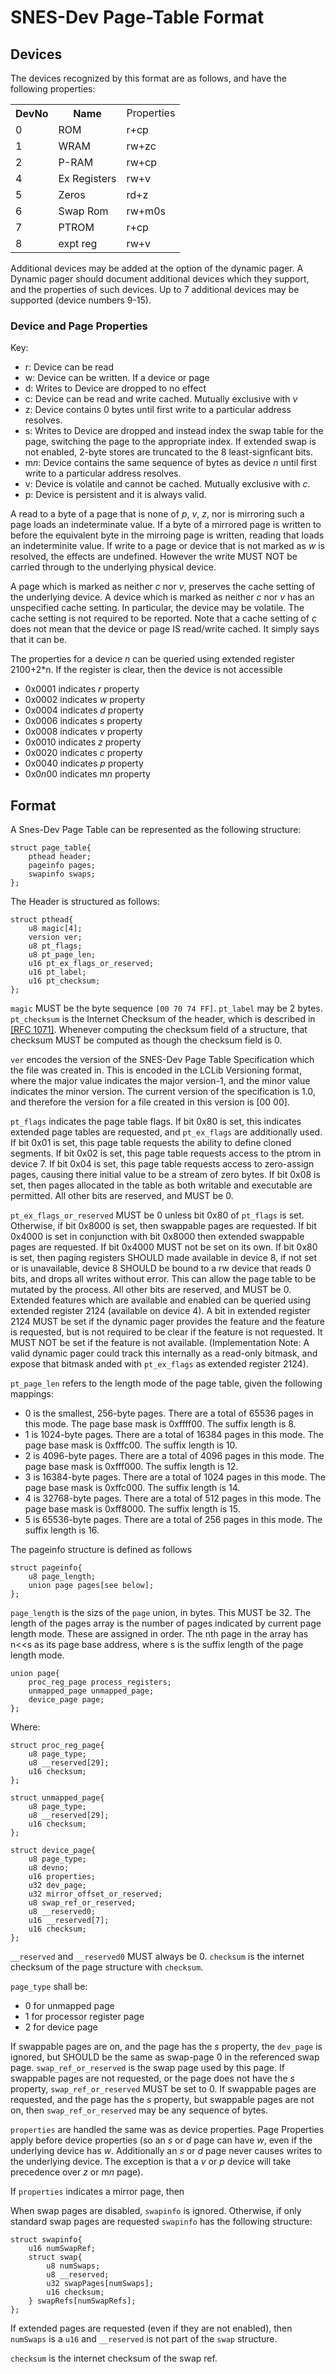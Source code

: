 # SNES-Dev Page-Table Format

## Devices

The devices recognized by this format are as follows, and have the following properties:

<table>
	<tr>
		<th>DevNo</th>
		<th>Name</th>
		<td>Properties</th>
	</tr>
	<tr>
		<td>0</td>
		<td>ROM</td>
		<td>r+cp</td>
	</tr>
	<tr>
		<td>1</td>
		<td>WRAM</td>
		<td>rw+zc</td>
	</tr>
	<tr>
		<td>2</td>
		<td>P-RAM</td>
		<td>rw+cp</td>
	</tr>
	<tr>
		<td>4</td>
		<td>Ex Registers</td>
		<td>rw+v</td>
	</tr>
	<tr>
		<td>5</td>
		<td>Zeros</td>
		<td>rd+z</td>
	</tr>
	<tr>
		<td>6</td>
		<td>Swap Rom</td>
		<td>rw+m0s</td>
	</tr>
	<tr>
		<td>7</td>
		<td>PTROM</td>
		<td>r+cp</td>
	</tr>
	<tr>
		<td>8</td>
		<td>expt reg</td>
		<td>rw+v</td>
	</tr>
</table>


Additional devices may be added at the option of the dynamic pager. A Dynamic pager should document additional devices which they support, and the properties of such devices. Up to 7 additional devices may be supported (device numbers 9-15). 

### Device and Page Properties

Key:
* r: Device can be read
* w: Device can be written. If a device or page 
* d: Writes to Device are dropped to no effect
* c: Device can be read and write cached. Mutually exclusive with *v*
* z: Device contains 0 bytes until first write to a particular address resolves.
* s: Writes to Device are dropped and instead index the swap table for the page, switching the page to the appropriate index. If extended swap is not enabled, 2-byte stores are truncated to the 8 least-signficant bits.
* m*n*: Device contains the same sequence of bytes as device *n* until first write to a particular address resolves.  
* v: Device is volatile and cannot be cached. Mutually exclusive with *c*.
* p: Device is persistent and it is always valid.

A read to a byte of a page that is none of *p*, *v*, *z*, nor is mirroring such a page loads an indeterminate value. 
If a byte of a mirrored page is written to before the equivalent byte in the mirroing page is written, reading that loads an indeterminite value. 
If write to a page or device that is not marked as *w* is resolved, the effects are undefined. However the write MUST NOT be carried through to the underlying physical device. 


A page which is marked as neither *c* nor *v*, preserves the cache setting of the underlying device. A device which is marked as neither *c* nor *v* has an unspecified cache setting. In particular, the device may be volatile. The cache setting is not required to be reported. Note that a cache setting of *c* does not mean that the device or page IS read/write cached. It simply says that it can be.  
 

The properties for a device *n* can be queried using extended register 2100+2*n.
If the register is clear, then the device is not accessible
* 0x0001 indicates *r* property
* 0x0002 indicates *w* property
* 0x0004 indicates *d* property
* 0x0006 indicates *s* property
* 0x0008 indicates *v* property
* 0x0010 indicates *z* property
* 0x0020 indicates *c* property
* 0x0040 indicates *p* property
* 0x0*n*00 indicates m*n* property



## Format

A Snes-Dev Page Table can be represented as the following structure:

```
struct page_table{
	pthead header;
	pageinfo pages;
	swapinfo swaps;
};
```

The Header is structured as follows:

```
struct pthead{
	u8 magic[4];
	version ver;
	u8 pt_flags;
	u8 pt_page_len;
	u16 pt_ex_flags_or_reserved;
	u16 pt_label;
	u16 pt_checksum;
};
```

`magic` MUST be the byte sequence `[00 70 74 FF]`. `pt_label` may be 2 bytes. `pt_checksum` is the Internet Checksum of the header, which is described in [[RFC 1071]](https://tools.ietf.org/html/rfc1071). Whenever computing the checksum field of a structure, that checksum MUST be computed as though the checksum field is 0.

`ver` encodes the version of the SNES-Dev Page Table Specification which the file was created in. 
This is encoded in the LCLib Versioning format, where the major value indicates the major version-1, and the minor value indicates the minor version. 
The current version of the specification is 1.0, and therefore the version for a file created in this version is [00 00]. 

`pt_flags` indicates the page table flags. If bit 0x80 is set, this indicates extended page tables are requested, and `pt_ex_flags` are additionally used. If bit 0x01 is set, this page table requests the ability to define cloned segments. If bit 0x02 is set, this page table requests access to the ptrom in device 7. If bit 0x04 is set, this page table requests access to zero-assign pages, causing there initial value to be a stream of zero bytes. If bit 0x08 is set, then pages allocated in the table as both writable and executable are permitted. All other bits are reserved, and MUST be 0. 

`pt_ex_flags_or_reserved` MUST be 0 unless bit 0x80 of `pt_flags` is set. Otherwise, if bit 0x8000 is set, then swappable pages are requested. 
If bit 0x4000 is set in conjunction with bit 0x8000 then extended swappable pages are requested. 
If bit 0x4000 MUST not be set on its own. 
If bit 0x80 is set, then paging registers SHOULD made available in device 8, if not set or is unavailable, device 8 SHOULD be bound to a rw device that reads 0 bits, and drops all writes without error. This can allow the page table to be mutated by the process. All other bits are reserved, and MUST be 0. 
Extended features which are available and enabled can be queried using extended register 2124 (available on device 4). 
A bit in extended register 2124 MUST be set if the dynamic pager provides the feature and the feature is requested, but is not required to be clear if the feature is not requested. It MUST NOT be set if the feature is not available. (Implementation Note: A valid dynamic pager could track this internally as a read-only bitmask, and expose that bitmask anded with `pt_ex_flags` as extended register 2124).

`pt_page_len` refers to the length mode of the page table, given the following mappings:
* 0 is the smallest, 256-byte pages. There are a total of 65536 pages in this mode. The page base mask is 0xffff00. The suffix length is 8.
* 1 is 1024-byte pages. There are a total of 16384 pages in this mode. The page base mask is 0xfffc00. The suffix length is 10.
* 2 is 4096-byte pages. There are a total of 4096 pages in this mode. The page base mask is 0xfff000. The suffix length is 12.
* 3 is 16384-byte pages. There are a total of 1024 pages in this mode. The page base mask is 0xffc000. The suffix length is 14.
* 4 is 32768-byte pages. There are a total of 512 pages in this mode. The page base mask is 0xff8000. The suffix length is 15.
* 5 is 65536-byte pages. There are a total of 256 pages in this mode. The suffix length is 16.

The pageinfo structure is defined as follows

```
struct pageinfo{
	u8 page_length;
	union page pages[see below];
};
```

`page_length` is the sizs of the `page` union, in bytes. This MUST be 32.
The length of the pages array is the number of pages indicated by current page length mode. These are assigned in order. The nth page in the array has n<<s as its page base address, where s is the suffix length of the page length mode.


```
union page{
	proc_reg_page process_registers;
	unmapped_page unmapped_page;
	device_page page;
};
```
Where:

```
struct proc_reg_page{
	u8 page_type;
	u8 __reserved[29];
	u16 checksum;
};
```


```
struct unmapped_page{
	u8 page_type;
	u8 __reserved[29];
	u16 checksum;
};
```

```
struct device_page{
	u8 page_type;
	u8 devno;
	u16 properties;
	u32 dev_page;
	u32 mirror_offset_or_reserved;
	u8 swap_ref_or_reserved;
	u8 __reserved0;
	u16 __reserved[7];
	u16 checksum;
};
```

`__reserved` and `__reserved0` MUST always be 0. `checksum` is the internet checksum of the page structure with `checksum`.

`page_type` shall be:
* 0 for unmapped page
* 1 for processor register page
* 2 for device page

If swappable pages are on, and the page has the *s* property, the `dev_page` is ignored, but SHOULD be the same as swap-page 0 in the referenced swap page. `swap_ref_or_reserved` is the swap page used by this page. 
If swappable pages are not requested, or the page does not have the *s* property, `swap_ref_or_reserved` MUST be set to 0. If swappable pages are requested, and the page has the *s* property, but swappable pages are not on, then `swap_ref_or_reserved` may be any sequence of bytes.

`properties` are handled the same was as device properties. Page Properties apply before device properties (so an *s* or *d* page can have *w*, even if the underlying device has *w*. Additionally an *s* or *d* page never causes writes to the underlying device. The exception is that a *v* or *p* device will take precedence over *z* or m*n* page). 

If `properties` indicates a mirror page, then 

When swap pages are disabled, `swapinfo` is ignored. Otherwise, if only standard swap pages are requested `swapinfo` has the following structure:

```
struct swapinfo{
	u16 numSwapRef;
	struct swap{
		u8 numSwaps;
		u8 __reserved;
		u32 swapPages[numSwaps];
		u16 checksum;
	} swapRefs[numSwapRefs]; 
};
```

If extended pages are requested (even if they are not enabled), then `numSwaps` is a `u16` and `__reserved` is not part of the `swap` structure. 

`checksum` is the internet checksum of the swap ref.
